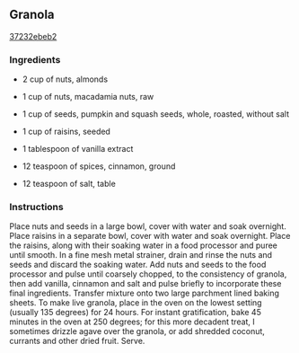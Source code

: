 ## Granola

[37232ebeb2](http://www.food.com/recipe/granola-285190)

### Ingredients

 - 2 cup of nuts, almonds

 - 1 cup of nuts, macadamia nuts, raw

 - 1 cup of seeds, pumpkin and squash seeds, whole, roasted, without salt

 - 1 cup of raisins, seeded

 - 1 tablespoon of vanilla extract

 - 12 teaspoon of spices, cinnamon, ground

 - 12 teaspoon of salt, table

### Instructions

Place nuts and seeds in a large bowl, cover with water and soak overnight. Place raisins in a separate bowl, cover with water and soak overnight. Place the raisins, along with their soaking water in a food processor and puree until smooth. In a fine mesh metal strainer, drain and rinse the nuts and seeds and discard the soaking water. Add nuts and seeds to the food processor and pulse until coarsely chopped, to the consistency of granola, then add vanilla, cinnamon and salt and pulse briefly to incorporate these final ingredients. Transfer mixture onto two large parchment lined baking sheets. To make live granola, place in the oven on the lowest setting (usually 135 degrees) for 24 hours. For instant gratification, bake 45 minutes in the oven at 250 degrees; for this more decadent treat, I sometimes drizzle agave over the granola, or add shredded coconut, currants and other dried fruit. Serve.